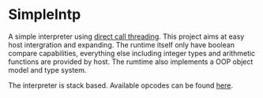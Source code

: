 # SimpleIntp

A simple interpreter using [direct call threading](http://www.cs.toronto.edu/~matz/dissertation/matzDissertation-latex2html/node6.html). This project aims at easy host intergration and expanding. The runtime itself only have boolean compare capabilities, everything else including integer types and arithmetic functions are provided by host. The rumtime also implements a OOP object model and type system.

The interpreter is stack based. Available opcodes can be found [here](opcodes.txt).
